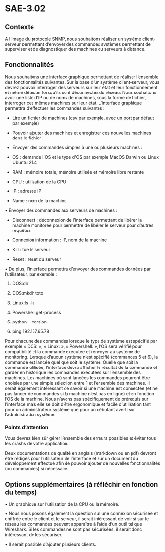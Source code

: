 # SAE-3.02
 
## Contexte

A l’image du protocole SNMP, nous souhaitons réaliser un système client-serveur permettant
d’envoyer des commandes systèmes permettant de superviser et de diagnostiquer des
machines ou serveurs à distance.

## Fonctionnalités

Nous souhaitons une interface graphique permettant de réaliser l’ensemble des
fonctionnalités suivantes. Sur la base d’un système client-serveur, vous devrez pouvoir
interroger des serveurs sur leur état et leur fonctionnement et même détecter lorsqu’ils sont
déconnectés du réseau. Nous souhaitons avoir une liste d’IP ou de noms de machines, sous la
forme de fichier, interroger ces mêmes machines sur leur état.
L’interface graphique permettra d’effectuer les commandes suivantes :

 -  Lire un fichier de machines (csv par exemple, avec un port par défaut par exemple)
 
 -  Pouvoir ajouter des machines et enregistrer ces nouvelles machines dans le fichier
 
 - Envoyer des commandes simples à une ou plusieurs machines :
 

  - OS : demande l'OS et le type d'OS par exemple MacOS Darwin ou Linux Ubuntu 21.4
  
  - RAM : mémoire totale, mémoire utilisée et mémoire libre restante
  
  - CPU : utilisation de la CPU
  
  - IP : adresse IP
  
  - Name : nom de la machine
  
 • Envoyer des commandes aux serveurs de machines :
 
  - Disconnect : déconnexion de l’interface permettant de libérer la machine monitorée pour permettre de libérer le serveur pour d’autres requêtes
  
  - Connexion information : IP, nom de la machine
  
  - Kill : tue le serveur
  
  - Reset : reset du serveur
  
 • De plus, l’interface permettra d’envoyer des commandes données par l’utilisateur, par exemple :
 
  1. DOS:dir
  
  2. DOS:mkdir toto
  
  3. Linux:ls -la
  
  4. Powershell:get-process
  
  5. python --version
  
  6. ping 192.157.65.78

Pour chacune des commandes lorsque le type de système est spécifié par exemple « DOS: », « Linux: », « Powershell: », l’OS sera vérifié pour compatibilité et la commande exécutée et renvoyer au système de monitoring. Lorsque d’aucun système n’est spécifié (commandes 5 et 6), la commande est lancée quel que soit le système.
Quelle que soit la commande utilisée, l’interface devra afficher le résultat de la commande et garder en historique les commandes exécutées sur l’ensemble des machines. Les machines où sont lancées les commandes pourront être choisies par une simple sélection entre 1 et l’ensemble des machines. Il serait également intéressant de savoir si une machine est connectée (et ne pas lancer de commandes si la machine n’est pas en ligne) et en fonction l’OS de la machine.
Nous n’avons pas spécifiquement de prérequis sur l’interface mais elle se doit d’être ergonomique et facile d’utilisation tant pour un administrateur système que pour un débutant averti sur l’administration système.

### Points d’attention

Vous devrez bien sûr gérer l’ensemble des erreurs possibles et éviter tous les crashs de votre
application.

Deux documentations de qualité en anglais (markdown ou en pdf) devront être rédigés pour
l’utilisateur de l’interface et sur un document du développement effectué afin de pouvoir
ajouter de nouvelles fonctionnalités (ou commandes) si nécessaire.
## Options supplémentaires (à réfléchir en fonction du temps)

• Un graphique sur l’utilisation de la CPU ou la mémoire.

• Nous nous posons également la question sur une connexion sécurisée et chiffrée entre
le client et le serveur, il serait intéressant de voir si sur le réseau les commandes
peuvent apparaître à l’aide d’un outil tel que Wireshark. Si les commandes ne sont pas
sécurisées, il serait donc intéressant de les sécuriser.

• Il serait possible d’ajouter plusieurs clients.
